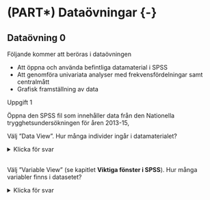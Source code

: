 # (PART\*) Dataövningar {-}

## Dataövning 0

Följande kommer att beröras i dataövningen

- Att öppna och använda befintliga datamaterial i SPSS
- Att genomföra univariata analyser med frekvensfördelningar samt centralmått
- Grafisk framställning av data

Uppgift 1

Öppna den SPSS fil som innehåller data från den Nationella trygghetsundersökningen för
åren 2013-15,

Välj ”Data View”. Hur många individer ingår i datamaterialet?

<details><summary>Klicka för svar</summary>

37 118 individer

</details><br>

Välj ”Variable View” (se kapitlet <b>Viktiga fönster i SPSS</b>). Hur många variabler finns i datasetet?

<details><summary>Klicka för svar</summary>

52 variabler

</details><br>

